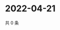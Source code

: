 # 2022-04-21

共 0 条

<!-- BEGIN WEIBO -->
<!-- 最后更新时间 Thu Apr 21 2022 17:01:12 GMT+0800 (China Standard Time) -->

<!-- END WEIBO -->
